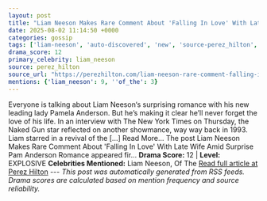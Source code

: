 ```yaml
---
layout: post
title: "Liam Neeson Makes Rare Comment About 'Falling In Love' With Late Wife Amid Surprise Pam Anderson Romance"
date: 2025-08-02 11:14:50 +0000
categories: gossip
tags: ['liam-neeson', 'auto-discovered', 'new', 'source-perez_hilton', 'drama-explosive']
drama_score: 12
primary_celebrity: liam_neeson
source: perez_hilton
source_url: "https://perezhilton.com/liam-neeson-rare-comment-falling-in-love-late-wife-natasha-richardson-amid-pamela-anderson-romance/"
mentions: {'liam_neeson': 9, ''of_the': 3}
---
```


Everyone is talking about Liam Neeson‘s surprising romance with his new leading lady Pamela Anderson. But he’s making it clear he’ll never forget the love of his life. In an interview with The New York Times on Thursday, the Naked Gun star reflected on another showmance, way way back in 1993. Liam starred in a revival of the [...] Read More... The post Liam Neeson Makes Rare Comment About 'Falling In Love' With Late Wife Amid Surprise Pam Anderson Romance appeared fir... **Drama Score:** 12 | **Level:** EXPLOSIVE **Celebrities Mentioned:** Liam Neeson, Of The [Read full article at Perez Hilton](https://perezhilton.com/liam-neeson-rare-comment-falling-in-love-late-wife-natasha-richardson-amid-pamela-anderson-romance/) --- *This post was automatically generated from RSS feeds. Drama scores are calculated based on mention frequency and source reliability.*